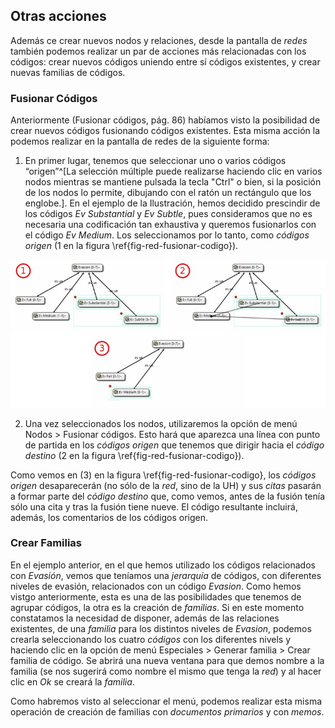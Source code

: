 ## Otras acciones

Además ce crear nuevos nodos y relaciones, desde la pantalla de *redes* también podemos realizar un par de acciones más relacionadas con los códigos: crear nuevos códigos uniendo entre sí códigos existentes, y crear nuevas familias de códigos.

### Fusionar Códigos

Anteriormente (Fusionar códigos, pág. 86) habíamos visto la posibilidad de crear nuevos códigos fusionando códigos existentes. Esta misma acción la podemos realizar en la pantalla de redes de la siguiente forma:

1) En primer lugar, tenemos que seleccionar uno o varios códigos “origen”^[La selección múltiple puede realizarse haciendo clic en varios nodos mientras se mantiene pulsada la tecla "Ctrl" o bien, si la posición de los nodos lo permite, dibujando con el ratón un rectángulo que los englobe.]. En el ejemplo de la Ilustración, hemos decidido prescindir de los códigos *Ev Substantial* y *Ev Subtle*, pues consideramos que no es necesaria una codificación tan exhaustiva y queremos fusionarlos con el código *Ev Medium*. Los seleccionamos por lo tanto, como *códigos origen* (1 en la figura \ref{fig-red-fusionar-codigo}).

![Redes: Fusionar códigos\label{fig-red-fusionar-codigo}](images/image-127.png)

2) Una vez seleccionados los nodos, utilizaremos la opción de menú Nodos &gt; Fusionar códigos. Esto hará que aparezca una línea con punto de partida en los *códigos origen* que tenemos que dirigir hacia el *código destino* (2 en la figura \ref{fig-red-fusionar-codigo}).

Como vemos en (3) en la figura \ref{fig-red-fusionar-codigo}, los *códigos origen* desaparecerán (no sólo de la *red*, sino de la UH) y sus *citas* pasarán a formar parte del *código destino* que, como vemos, antes de la fusión tenía sólo una cita y tras la fusión tiene nueve. El código resultante incluirá, además, los comentarios de los códigos origen.

### Crear Familias

En el ejemplo anterior, en el que hemos utilizado los códigos relacionados con *Evasión*, vemos que teníamos una *jerarquía* de códigos, con diferentes niveles de evasión, relacionados con un código *Evasion*. Como hemos vistgo anteriormente, esta es una de las posibilidades que tenemos de agrupar códigos, la otra es la creación de *familias*. Si en este momento constatamos la necesidad de disponer, además de las relaciones existentes, de una *familia* para los distintos niveles de *Evasion*, podemos crearla seleccionando los cuatro *códigos* con los diferentes nivels y haciendo clic en la opción de menú Especiales &gt; Generar familia &gt; Crear familia de código. Se abrirá una nueva ventana para que demos nombre a la familia (se nos sugerirá como nombre el mismo que tenga la *red*) y al hacer clic en *Ok* se creará la *familia*.

Como habremos visto al seleccionar el menú, podemos realizar esta misma operación de creación de familias con *documentos primarios* y con *memos*.

